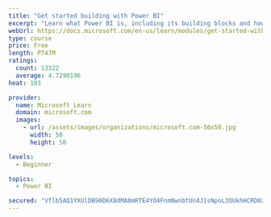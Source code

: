 ```yaml
---
title: "Get started building with Power BI"
excerpt: "Learn what Power BI is, including its building blocks and how they work together."
webUrl: https://docs.microsoft.com/en-us/learn/modules/get-started-with-power-bi/
type: course
price: Free
length: PT47M
ratings:
  count: 13322
  average: 4.7290196
heat: 103

provider:
  name: Microsoft Learn
  domain: microsoft.com
  images:
    - url: /assets/images/organizations/microsoft.com-50x50.jpg
      width: 50
      height: 50

levels:
  - Beginner

topics:
  - Power BI

secured: "Vflb5AQ1YXUlDB90D6X8dMA0mRTE4YO4FnmNwnbtUn4J1sNpoL3OUkhHCRD02NFneUo/KBiN+BfYqdySjTcx4pyOFNpVJOgaqFe25SOqF9p0psrIJcOM+64xlNoFnzC7SUZAtHvT/cb/vNpF7e7S449vg/0X69Tp8/hIIWAQnNzCQoqtijlcz7GMTB/5RSedtq62dU04qTY06zNCGwQqBQAp0B+2Umke56qndvBd1sjz3N8VB2qc+XqKUNuUwaHI8ooBhXXyAyAgAHmEcX3vSvTkzqfoXpq0+l4z3HbvL/YchwD4fsdAx2I+QxszgJVo/7WIBuLR58v6LOi9kTrpINmJgbDG7dfq9nmYczAGDNC6KytAC1aKmOyeuQnPgL3OwvOibNlkvwHJ5Z1kx6weqg==;BWJRKJVZ1yhApdsNEDHSzQ=="
---
```


